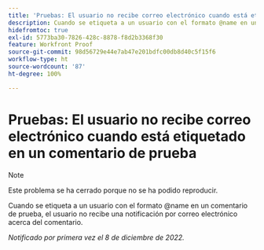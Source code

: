 ```yaml
---
title: 'Pruebas: El usuario no recibe correo electrónico cuando está etiquetado en un comentario de prueba'
description: Cuando se etiqueta a un usuario con el formato @name en un comentario de prueba, el usuario no recibe una notificación por correo electrónico acerca del comentario.
hidefromtoc: true
exl-id: 5773ba30-7826-428c-8878-f8d2b3368f30
feature: Workfront Proof
source-git-commit: 98d56729e44e7ab47e201bdfc00db8d40c5f15f6
workflow-type: ht
source-wordcount: '87'
ht-degree: 100%

---
```


# Pruebas: El usuario no recibe correo electrónico cuando está etiquetado en un comentario de prueba

>[!NOTE]
>
>Este problema se ha cerrado porque no se ha podido reproducir.

Cuando se etiqueta a un usuario con el formato @name en un comentario de prueba, el usuario no recibe una notificación por correo electrónico acerca del comentario.

_Notificado por primera vez el 8 de diciembre de 2022._
